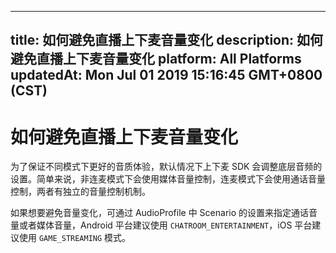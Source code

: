 
---
title: 如何避免直播上下麦音量变化
description: 如何避免直播上下麦音量变化
platform: All Platforms
updatedAt: Mon Jul 01 2019 15:16:45 GMT+0800 (CST)
---
# 如何避免直播上下麦音量变化
为了保证不同模式下更好的音质体验，默认情况下上下麦 SDK 会调整底层音频的设置。简单来说，非连麦模式下会使用媒体音量控制，连麦模式下会使用通话音量控制，两者有独立的音量控制机制。

如果想要避免音量变化，可通过 AudioProfile 中 Scenario 的设置来指定通话音量或者媒体音量，Android 平台建议使用 `CHATROOM_ENTERTAINMENT`，iOS 平台建议使用 `GAME_STREAMING` 模式。
